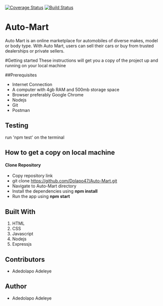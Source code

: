 [![Coverage Status](https://coveralls.io/repos/github/Dolapo47/Auto-Mart/badge.svg)](https://coveralls.io/github/Dolapo47/Auto-Mart)
[![Build Status](https://travis-ci.org/Dolapo47/Auto-Mart.svg?branch=develop)](https://travis-ci.org/Dolapo47/Auto-Mart)
# Auto-Mart
Auto Mart is an online marketplace for automobiles of diverse makes, model or body type. With Auto Mart, users can sell their cars or buy from trusted dealerships or private sellers.

 
#Getting started
These instructions will get you a copy of the project up and running on your local machine

##Prerequisites
- Internet Connection
- A computer with 4gb RAM and 500mb storage space
- Browser preferably Google Chrome
- Nodejs
- Git
- Postman

## Testing
run 'npm test' on the terminal

## How to get a copy on local machine
#### Clone Repository

- Copy repository link
- git clone https://github.com/Dolapo47/Auto-Mart.git
- Navigate to Auto-Mart directory
- Install the dependencies using __npm install__
- Run the app using __npm start__

## Built With
1. HTML
1. CSS
1. Javascript
1. Nodejs
1. Expressjs

## Contributors
- Adedolapo Adeleye

## Author
- Adedolapo Adeleye
